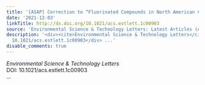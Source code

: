 ```yaml
---
title: '[ASAP] Correction to “Fluorinated Compounds in North American Cosmetics”'
date: '2021-12-03'
linkTitle: http://dx.doi.org/10.1021/acs.estlett.1c00903
source: 'Environmental Science & Technology Letters: Latest Articles (ACS Publications)'
description: '<div><cite>Environmental Science & Technology Letters</cite></div><div>DOI:
  10.1021/acs.estlett.1c00903</div> ...'
disable_comments: true
---
```

<div><cite>Environmental Science & Technology Letters</cite></div><div>DOI: 10.1021/acs.estlett.1c00903</div> ...
